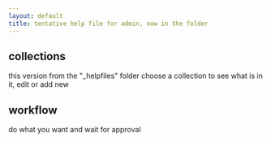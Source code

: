 ```yaml
---
layout: default
title: tentative help file for admin, now in the folder
---
```


## collections

this version from the "_helpfiles" folder choose a collection to see what is in it, edit or add new

## workflow

do what you want and wait for approval